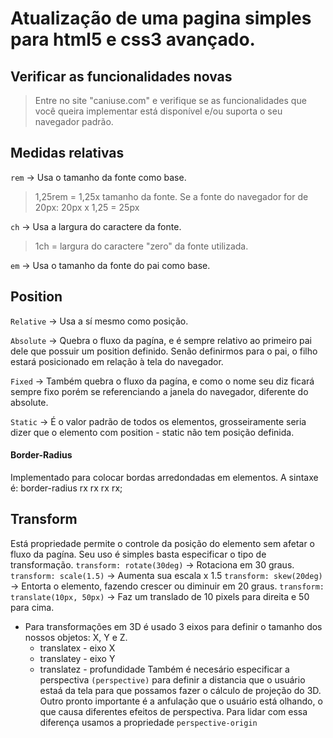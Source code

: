 # Atualização de uma pagina simples para html5 e css3 avançado.

## Verificar as funcionalidades novas
> Entre no site "caniuse.com" e verifique se as funcionalidades que você queira implementar está disponível e/ou suporta o seu navegador padrão.


## Medidas relativas
 `rem` -> Usa o tamanho da fonte como base.
> 1,25rem = 1,25x tamanho da fonte.
Se a fonte do navegador for de 20px: 20px x 1,25 = 25px

 `ch` -> Usa a largura do caractere da fonte.
> 1ch = largura do caractere "zero" da fonte utilizada.

 `em` -> Usa o tamanho da fonte do pai como base.


## Position

`Relative` -> Usa a sí mesmo como posição.

`Absolute` -> Quebra o fluxo da pagína, e é sempre relativo ao primeiro pai dele que possuir um position definido. Senão definirmos para o pai, o filho estará posicionado em relação à tela do navegador.

`Fixed` -> Também quebra o fluxo da pagína, e como o nome seu diz ficará sempre fixo porém se referenciando a janela do navegador, diferente do absolute.

`Static` -> É o valor padrão de todos os elementos, grosseiramente seria dizer que o elemento com position - static não tem posição definida.


#### Border-Radius
Implementado para colocar bordas arredondadas em elementos.
A sintaxe é: border-radius rx rx rx rx;


## Transform
Está propriedade permite o controle da posição do elemento sem afetar o fluxo da pagína.
Seu uso é simples basta especificar o tipo de transformação.
`transform: rotate(30deg)` -> Rotaciona em 30 graus.
`transform: scale(1.5)` -> Aumenta sua escala x 1.5
`transform: skew(20deg)` -> Entorta o elemento, fazendo crescer ou diminuir em 20 graus.
`transform: translate(10px, 50px)` -> Faz um translado de 10 pixels para direita e 50 para cima.

* Para transformações em 3D é usado 3 eixos para definir o tamanho dos nossos objetos: X, Y e Z.
  * translatex - eixo X
  * translatey - eixo Y
  * translatez - profundidade
Também é necesário especificar a perspectiva `(perspective)` para definir a distancia que o usuário estaá da tela para que possamos fazer o cálculo de projeção do 3D. Outro pronto importante é a anfulação que o usuário está olhando, o que causa diferentes efeitos de perspectiva. Para lidar com essa diferença usamos a propriedade `perspective-origin`
